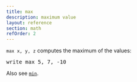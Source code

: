 ```yaml
---
title: max
description: maximum value
layout: reference
section: math
refOrder: 2
---
```


`max x, y, z` computes the maximum of the values:

<pre class="jumbo" data-before='write "max is:"'>
write max 5, 7, -10
</pre>

Also see [`min`](min.html).
